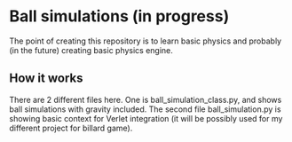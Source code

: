 # Ball simulations (in progress)
The point of creating this repository is to learn basic physics and probably (in the future) creating basic physics engine.

## How it works
There are 2 different files here. One is ball_simulation_class.py, and shows ball simulations with gravity included. The second file ball_simulation.py is showing basic context for Verlet integration (it will be possibly used for my different project for billard game).

